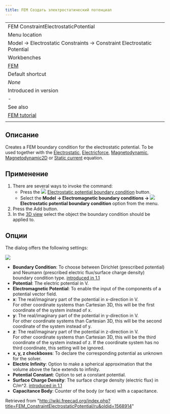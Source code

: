 ```yaml
---
title: FEM Создать электростатический потенциал
---
```

|  |
| --- |
| FEM ConstraintElectrostaticPotential |
| Menu location |
| Model → Electrostatic Constraints → Constraint Electrostatic Potential |
| Workbenches |
| [FEM](/FEM_Workbench/ru "FEM Workbench/ru") |
| Default shortcut |
| *None* |
| Introduced in version |
| - |
| See also |
| [FEM tutorial](/FEM_tutorial/ru "FEM tutorial/ru") |
|  |

## Описание

Creates a FEM boundary condition for the electrostatic potential. To be used together with the [Electrostatic](/FEM_EquationElectrostatic "FEM EquationElectrostatic"), [Electricforce](/FEM_EquationElectricforce "FEM EquationElectricforce"), [Magnetodynamic](/FEM_EquationMagnetodynamic "FEM EquationMagnetodynamic"), [Magnetodynamic2D](/FEM_EquationMagnetodynamic2D "FEM EquationMagnetodynamic2D") or [Static current](/FEM_EquationStaticCurrent "FEM EquationStaticCurrent") equation.

## Применение

1. There are several ways to invoke the command:
   * Press the ![](/images/FEM_ConstraintElectrostaticPotential.svg) [Electrostatic potential boundary condition](/FEM_ConstraintElectrostaticPotential "FEM ConstraintElectrostaticPotential") button.
   * Select the **Model → Electromagnetic boundary conditions → ![](/images/FEM_ConstraintElectrostaticPotential.svg) Electrostatic potential boundary condition** option from the menu.
2. Press the Add button.
3. In the [3D view](/3D_view "3D view") select the object the boundary condition should be applied to.

## Опции

The dialog offers the following settings:

![](/images/FEM_ElectrostaticPotential_dialog.png)

* **Boundary Condition**: To choose between Dirichlet (prescribed potential) and Neumann (prescribed electric flux/surface charge density) boundary condition type. [introduced in 1.1](/Release_notes_1.1 "Release notes 1.1")
* **Potential**: The electric potential in V.
* **Electromagnetic Potential**: To enable the input of the components of a potential vector field.
* **x**: The real/imaginary part of the potential in x-direction in V.  
   For other coordinate systems than Cartesian 3D, this will be the first coordinate of the system instead of x.
* **y**: The real/imaginary part of the potential in y-direction in V.  
   For other coordinate systems than Cartesian 3D, this will be the second coordinate of the system instead of y.
* **z**: The real/imaginary part of the potential in z-direction in V.  
   For other coordinate systems than Cartesian 3D, this will be the third coordinate of the system instead of z. If the coordinate system has no third coordinate, this setting will be ignored.
* **x, y, z checkboxes**: To declare the corresponding potential as unknown for the solver.
* **Electric Infinity**: Option to make a spherical approximation that the volume above the face extends to infinity.
* **Potential Constant**: Option to set a constant potential.
* **Surface Charge Density**: The surface charge density (electric flux) in C/m^2. [introduced in 1.1](/Release_notes_1.1 "Release notes 1.1")
* **Capacitance Body**: Counter of the body (or face) with a capacitance.

Retrieved from "<http://wiki.freecad.org/index.php?title=FEM_ConstraintElectrostaticPotential/ru&oldid=1568914>"